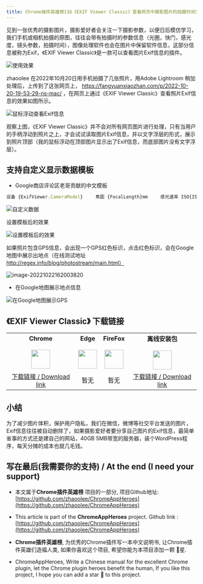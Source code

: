 ```yaml
---
title: Chrome插件英雄榜116《EXIF Viewer Classic》查看网页中摄影图片的拍摄时间光圈快门等Exif参数信息
---
```


见到一张优秀的摄影图片，摄影爱好者会关注一下摄影参数，以便日后模仿学习，我们手机或相机拍摄的原图，往往会带有拍摄时的参数信息（光圈，快门，感光度，镜头参数，拍摄时间），图像处理软件也会在图片中保留软件信息，这部分信息被称为Exif，《EXIF Viewer Classic》是一款可以查看图片Exif信息的插件。

![使用效果](https://cdn.fangyuanxiaozhan.com/assets/1666428160952mwnyXnni.gif)

zhaoolee 在2022年10月20日用手机拍摄了几张照片，用Adobe Lightroom 稍加处理后，上传到了这张网页上， https://fangyuanxiaozhan.com/p/2022-10-20-19-53-29-ns-mac/ ，在网页上通过《EXIF Viewer Classic》查看照片Exif信息的效果如图所示。

![鼠标浮动查看Exif信息](https://cdn.fangyuanxiaozhan.com/assets/1666425831429detYetk3.png)

观察上图，《EXIF Viewer Classic》并不会对所有网页图片进行处理，只有当用户的手柄浮动到照片之上，才会试试读取图片Exif信息，并以文字浮层的形式，展示到照片顶部（我的鼠标浮动在顶部图片显示出了Exif信息，而底部图片没有文字浮层）。

## 支持自定义显示数据模板



- Google商店评论区老哥贡献的中文模板

```javascript
设备 {ExifViewer.CameraModel}　   焦距 {FocalLength}mm　   感光速率 ISO{ISOSpeedRatings}　   光圈系数 F{FNumber}　  光圈值 {ApertureValue}　   曝光时间 {ExposureTime}s　  曝光补偿 {ExposureBias}EV　  曝光程序 {ExposureProgram}　   闪光灯 {Flash}　  测光模式 {MeteringMode}　  焦距 {FocalLength}　  白平衡 {WhiteBalance}　   色域 {ColorSpace}　  尺寸 {ExifViewer.Image.Width} x {ExifViewer.Image.Height}　  日期 {DateTimeOriginal}　  软件 {Software}
```

![自定义数据](https://cdn.fangyuanxiaozhan.com/assets/1666426154983JtwA8e26.png)

设置模板后的效果

![设置模板后的效果](https://cdn.fangyuanxiaozhan.com/assets/1666426258416ZxK8S5pM.png)



如果照片包含GPS信息，会出现一个GPS红色标识，点击红色标识，会在Google 地图中展示出地点（在线测试地址 http://regex.info/blog/photostream/main.html）



![image-20221022162003820](https://cdn.fangyuanxiaozhan.com/assets/16664268208228hQziwc0.png)

- 在Google地图展示地点信息

![在Google地图展示GPS](https://cdn.fangyuanxiaozhan.com/assets/1666426877291bWzD5CB0.png)



## 《EXIF Viewer Classic》 下载链接

<table style="table-layout: fixed;">
<tbody>
<tr>
<td><div style="text-align: center;"><div style="font-weight: bold">Chrome</div><br/><div style="text-align: center;"><img  style="width:50px; height:auto;" src="https://www.v2fy.com/asset/0i/ChromeAppHeroes/page/001_markdown_here.assets/chromeappheroes-chrome-icon.png"/></div></div></td>
<td><div style="text-align: center;" ><div style="font-weight: bold">Edge</div><br/><div><img style="width:50px; height:auto;" src="https://www.v2fy.com/asset/0i/ChromeAppHeroes/page/001_markdown_here.assets/chromeappheroes-edge-icon.png"/></div></div></td>
<td><div style="text-align: center;" ><div style="font-weight: bold">FireFox</div><br/><div style="text-align: center;"><img  style="width:50px; height:auto;" src="https://www.v2fy.com/asset/0i/ChromeAppHeroes/page/001_markdown_here.assets/chromeappheroes-firefox-icon.png"/></div></div></td>
<td><div style="text-align: center;" ><div style="font-weight: bold">离线安装包</div><br/><div style="text-align: center;"><img  style="width:50px; height:auto;" src="https://www.v2fy.com/asset/0i/ChromeAppHeroes/page/001_markdown_here.assets/chromeappheroes-github-download.png"/></div></div></td>
</tr>
<tr>
<td>
<div style="text-align: center;">
<a  href="https://chrome.google.com/webstore/detail/exif-viewer-classic/nafpfdcmppffipmhcpkbplhkoiekndck">下载链接 / Download link</a>
</div>
</td>
<td>
<div style="text-align: center;">
暂无
</div>
</td>
<td>
<div style="text-align: center;">
暂无
</div>
</td>
<td>
<div style="text-align: center;"><a  href="https://cdn.jsdelivr.net/gh/zhaoolee/ChromeAppHeroes/backup/116-exif-viewer-classic.zip">下载链接 / Download link</a></div>
</td>
</tr>
</tbody>
</table>

## 小结

为了减少图片体积，保护用户隐私，我们在微信，微博等社交平台发送的图片，Exif信息往往被自动删除了，如果摄影爱好者要分享自己图片的Exif信息，最简单省事的方式还是建自己的网站，40GB  5MB带宽的服务器，装个WordPress程序，每天分摊的成本也就几毛钱。


## 写在最后(我需要你的支持) / At the end (I need your support)

- 本文属于**Chrome插件英雄榜** 项目的一部分, 项目Github地址: [https://github.com/zhaoolee/ChromeAppHeroes](https://github.com/zhaoolee/ChromeAppHeroes)


- This article is part of the **ChromeAppHeroes** project. Github link : [https://github.com/zhaoolee/ChromeAppHeroes](https://github.com/zhaoolee/ChromeAppHeroes) 

- **Chrome插件英雄榜**, 为优秀的Chrome插件写一本中文说明书, 让Chrome插件英雄们造福人类, 如果你喜欢这个项目, 希望你能为本项目添加一颗 🌟星.

- ChromeAppHeroes, Write a Chinese manual for the excellent Chrome plugin, let the Chrome plugin heroes benefit the human, If you like this project, I hope you can add a star 🌟 to this project.

